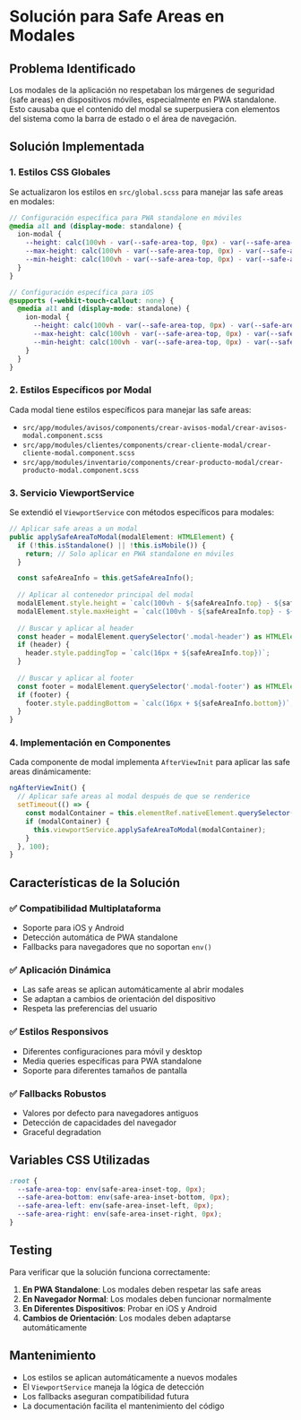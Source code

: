 # Solución para Safe Areas en Modales

## Problema Identificado

Los modales de la aplicación no respetaban los márgenes de seguridad (safe areas) en dispositivos móviles, especialmente en PWA standalone. Esto causaba que el contenido del modal se superpusiera con elementos del sistema como la barra de estado o el área de navegación.

## Solución Implementada

### 1. Estilos CSS Globales

Se actualizaron los estilos en `src/global.scss` para manejar las safe areas en modales:

```scss
// Configuración específica para PWA standalone en móviles
@media all and (display-mode: standalone) {
  ion-modal {
    --height: calc(100vh - var(--safe-area-top, 0px) - var(--safe-area-bottom, 0px)) !important;
    --max-height: calc(100vh - var(--safe-area-top, 0px) - var(--safe-area-bottom, 0px)) !important;
    --min-height: calc(100vh - var(--safe-area-top, 0px) - var(--safe-area-bottom, 0px)) !important;
  }
}

// Configuración específica para iOS
@supports (-webkit-touch-callout: none) {
  @media all and (display-mode: standalone) {
    ion-modal {
      --height: calc(100vh - var(--safe-area-top, 0px) - var(--safe-area-bottom, 0px)) !important;
      --max-height: calc(100vh - var(--safe-area-top, 0px) - var(--safe-area-bottom, 0px)) !important;
      --min-height: calc(100vh - var(--safe-area-top, 0px) - var(--safe-area-bottom, 0px)) !important;
    }
  }
}
```

### 2. Estilos Específicos por Modal

Cada modal tiene estilos específicos para manejar las safe areas:

- `src/app/modules/avisos/components/crear-avisos-modal/crear-avisos-modal.component.scss`
- `src/app/modules/clientes/components/crear-cliente-modal/crear-cliente-modal.component.scss`
- `src/app/modules/inventario/components/crear-producto-modal/crear-producto-modal.component.scss`

### 3. Servicio ViewportService

Se extendió el `ViewportService` con métodos específicos para modales:

```typescript
// Aplicar safe areas a un modal
public applySafeAreaToModal(modalElement: HTMLElement) {
  if (!this.isStandalone() || !this.isMobile()) {
    return; // Solo aplicar en PWA standalone en móviles
  }

  const safeAreaInfo = this.getSafeAreaInfo();
  
  // Aplicar al contenedor principal del modal
  modalElement.style.height = `calc(100vh - ${safeAreaInfo.top} - ${safeAreaInfo.bottom})`;
  modalElement.style.maxHeight = `calc(100vh - ${safeAreaInfo.top} - ${safeAreaInfo.bottom})`;
  
  // Buscar y aplicar al header
  const header = modalElement.querySelector('.modal-header') as HTMLElement;
  if (header) {
    header.style.paddingTop = `calc(16px + ${safeAreaInfo.top})`;
  }
  
  // Buscar y aplicar al footer
  const footer = modalElement.querySelector('.modal-footer') as HTMLElement;
  if (footer) {
    footer.style.paddingBottom = `calc(16px + ${safeAreaInfo.bottom})`;
  }
}
```

### 4. Implementación en Componentes

Cada componente de modal implementa `AfterViewInit` para aplicar las safe areas dinámicamente:

```typescript
ngAfterViewInit() {
  // Aplicar safe areas al modal después de que se renderice
  setTimeout(() => {
    const modalContainer = this.elementRef.nativeElement.querySelector('.modal-container');
    if (modalContainer) {
      this.viewportService.applySafeAreaToModal(modalContainer);
    }
  }, 100);
}
```

## Características de la Solución

### ✅ Compatibilidad Multiplataforma
- Soporte para iOS y Android
- Detección automática de PWA standalone
- Fallbacks para navegadores que no soportan `env()`

### ✅ Aplicación Dinámica
- Las safe areas se aplican automáticamente al abrir modales
- Se adaptan a cambios de orientación del dispositivo
- Respeta las preferencias del usuario

### ✅ Estilos Responsivos
- Diferentes configuraciones para móvil y desktop
- Media queries específicas para PWA standalone
- Soporte para diferentes tamaños de pantalla

### ✅ Fallbacks Robustos
- Valores por defecto para navegadores antiguos
- Detección de capacidades del navegador
- Graceful degradation

## Variables CSS Utilizadas

```scss
:root {
  --safe-area-top: env(safe-area-inset-top, 0px);
  --safe-area-bottom: env(safe-area-inset-bottom, 0px);
  --safe-area-left: env(safe-area-inset-left, 0px);
  --safe-area-right: env(safe-area-inset-right, 0px);
}
```

## Testing

Para verificar que la solución funciona correctamente:

1. **En PWA Standalone**: Los modales deben respetar las safe areas
2. **En Navegador Normal**: Los modales deben funcionar normalmente
3. **En Diferentes Dispositivos**: Probar en iOS y Android
4. **Cambios de Orientación**: Los modales deben adaptarse automáticamente

## Mantenimiento

- Los estilos se aplican automáticamente a nuevos modales
- El `ViewportService` maneja la lógica de detección
- Los fallbacks aseguran compatibilidad futura
- La documentación facilita el mantenimiento del código 